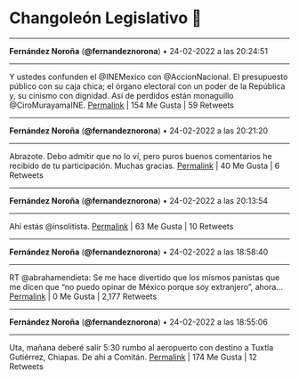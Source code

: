 # Changoleón Legislativo 🙈
*****
**Fernández Noroña** (**@fernandeznorona**) • 24-02-2022 a las 20:24:51
*****
Y ustedes confunden el @INEMexico con @AccionNacional. El presupuesto público con su caja chica; el órgano electoral con un poder de la República y, su cinismo con dignidad. Así de perdidos están monaguillo @CiroMurayamaINE.
[Permalink](https://twitter.com/fernandeznorona/status/1497065028532457473) | 154 Me Gusta | 59 Retweets
*****
**Fernández Noroña** (**@fernandeznorona**) • 24-02-2022 a las 20:21:20
*****
Abrazote. Debo admitir que no lo ví, pero puros buenos comentarios he recibido de tu participación. Muchas gracias.
[Permalink](https://twitter.com/fernandeznorona/status/1497064145161801736) | 40 Me Gusta | 6 Retweets
*****
**Fernández Noroña** (**@fernandeznorona**) • 24-02-2022 a las 20:13:54
*****
Ahí estás @insolitista.
[Permalink](https://twitter.com/fernandeznorona/status/1497062270454710274) | 63 Me Gusta | 10 Retweets
*****
**Fernández Noroña** (**@fernandeznorona**) • 24-02-2022 a las 18:58:40
*****
RT @abrahamendieta: Se me hace divertido que los mismos panistas que me dicen que “no puedo opinar de México porque soy extranjero”, ahora…
[Permalink](https://twitter.com/fernandeznorona/status/1497043337815420928) | 0 Me Gusta | 2,177 Retweets
*****
**Fernández Noroña** (**@fernandeznorona**) • 24-02-2022 a las 18:55:06
*****
Uta, mañana deberé salir 5:30 rumbo al aeropuerto con destino a Tuxtla Gutiérrez, Chiapas. De ahí a Comitán.
[Permalink](https://twitter.com/fernandeznorona/status/1497042441760911383) | 174 Me Gusta | 12 Retweets